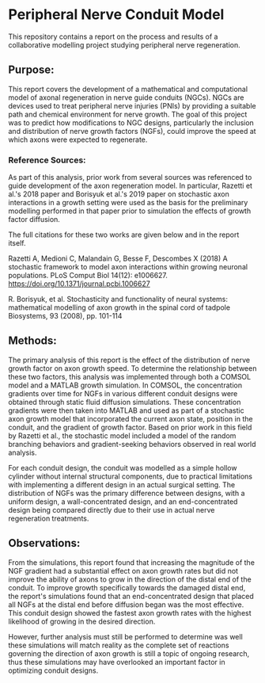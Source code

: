 # Peripheral Nerve Conduit Model

This repository contains a report on the process and results of a collaborative modelling project studying peripheral nerve regeneration.

## Purpose:

This report covers the development of a mathematical and computational model of axonal regeneration in nerve guide conduits (NGCs). NGCs are devices used to treat peripheral nerve injuries (PNIs) by providing a suitable path and chemical environment for nerve growth. The goal of this project was to predict how modifications to NGC designs, particularly the inclusion and distribution of nerve growth factors (NGFs), could improve the speed at which axons were expected to regenerate.

### Reference Sources:

As part of this analysis, prior work from several sources was referenced to guide development of the axon regeneration model. In particular, Razetti et al.'s 2018 paper and Borisyuk et al.'s 2019 paper on stochastic axon interactions in a growth setting were used as the basis for the preliminary modelling performed in that paper prior to simulation the effects of growth factor diffusion.

The full citations for these two works are given below and in the report itself.

Razetti A, Medioni C, Malandain G, Besse F, Descombes X (2018) A stochastic framework to model axon interactions within growing neuronal populations. PLoS Comput Biol 14(12): e1006627. https://doi.org/10.1371/journal.pcbi.1006627

R. Borisyuk, et al. Stochasticity and functionality of neural systems: mathematical modelling of axon growth in the spinal cord of tadpole Biosystems, 93 (2008), pp. 101-114

## Methods:

The primary analysis of this report is the effect of the distribution of nerve growth factor on axon growth speed. To determine the relationship between these two factors, this analysis was implemented through both a COMSOL model and a MATLAB growth simulation. In COMSOL, the concentration gradients over time for NGFs in various different conduit designs were obtained through static fluid diffusion simulations. These concentration gradients were then taken into MATLAB and used as part of a stochastic axon growth model that incorporated the current axon state, position in the conduit, and the gradient of growth factor. Based on prior work in this field by Razetti et al., the stochastic model included a model of the random branching behaviors and gradient-seeking behaviors observed in real world analysis. 

For each conduit design, the conduit was modelled as a simple hollow cylinder without internal structural components, due to practical limitations with implementing a different design in an actual surgical setting. The distribution of NGFs was the primary difference between designs, with a uniform design, a wall-concentrated design, and an end-concentrated design being compared directly due to their use in actual nerve regeneration treatments.

## Observations:

From the simulations, this report found that increasing the magnitude of the NGF gradient had a substantial effect on axon growth rates but did not improve the ability of axons to grow in the direction of the distal end of the conduit. To improve growth specifically towards the damaged distal end, the report's simulations found that an end-concentrated design that placed all NGFs at the distal end before diffusion began was the most effective. This conduit design showed the fastest axon growth rates with the highest likelihood of growing in the desired direction.

However, further analysis must still be performed to determine was well these simulations will match reality as the complete set of reactions governing the direction of axon growth is still a topic of ongoing research, thus these simulations may have overlooked an important factor in optimizing conduit designs.